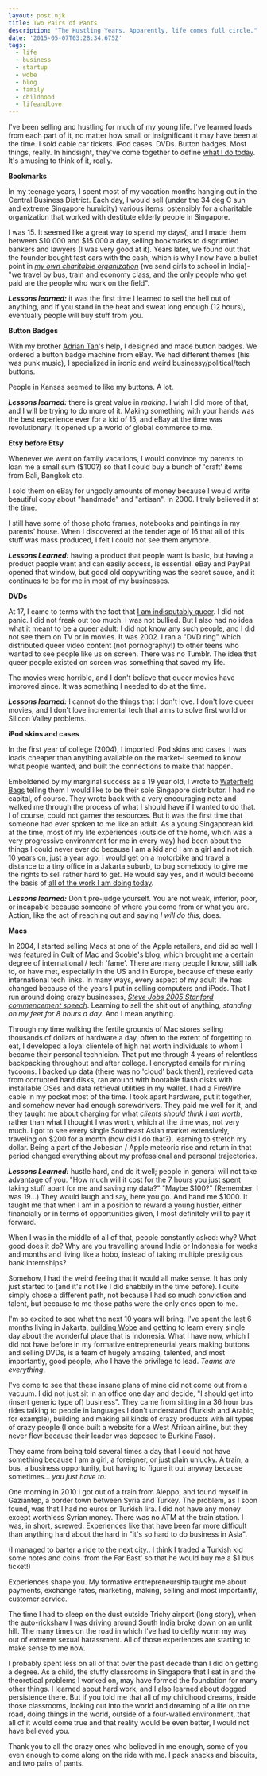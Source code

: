 ```yaml
---
layout: post.njk
title: Two Pairs of Pants
description: "The Hustling Years. Apparently, life comes full circle."
date: '2015-05-07T03:28:34.675Z'
tags:
  - life
  - business
  - startup
  - wobe
  - blog
  - family
  - childhood
  - lifeandlove
---
```


I've been selling and hustling for much of my young life. I've learned loads from each part of it, no matter how small or insignificant it may have been at the time. I sold cable car tickets. iPod cases. DVDs. Button badges. Most things, really. In hindsight, they've come together to define [what I do today](http://wobe.io). It's amusing to think of it, really.

**Bookmarks**

In my teenage years, I spent most of my vacation months hanging out in the Central Business District. Each day, I would sell (under the 34 deg C sun and extreme Singapore humidity) various items, ostensibly for a charitable organization that worked with destitute elderly people in Singapore.

I was 15. It seemed like a great way to spend my days{, and I made them between $10 000 and $15 000 a day, selling bookmarks to disgruntled bankers and lawyers (I was very good at it). Years later, we found out that the founder bought fast cars with the cash, which is why I now have a bullet point in [_my own charitable organization_](http://gyanada.org) (we send girls to school in India)-"we travel by bus, train and economy class, and the only people who get paid are the people who work on the field".

**_Lessons learned:_** it was the first time I learned to sell the hell out of anything, and if you stand in the heat and sweat long enough (12 hours), eventually people will buy stuff from you.

**Button Badges**

With my brother [Adrian Tan](https://www.facebook.com/iadriantan)'s help, I designed and made button badges. We ordered a button badge machine from eBay. We had different themes (his was punk music), I specialized in ironic and weird businessy/political/tech buttons.

People in Kansas seemed to like my buttons. A lot.

**_Lessons learned:_** there is great value in _making_. I wish I did more of that, and I will be trying to do more of it. Making something with your hands was the best experience ever for a kid of 15, and eBay at the time was revolutionary. It opened up a world of global commerce to me.

**Etsy before Etsy**

Whenever we went on family vacations, I would convince my parents to loan me a small sum ($100?) so that I could buy a bunch of 'craft' items from Bali, Bangkok etc.

I sold them on eBay for ungodly amounts of money because I would write beautiful copy about "handmade" and "artisan". In 2000. I truly believed it at the time.

I still have some of those photo frames, notebooks and paintings in my parents' house. When I discovered at the tender age of 16 that all of this stuff was mass produced, I felt I could not see them anymore.

**_Lessons Learned:_** having a product that people want is basic, but having a product people want and can easily access, is essential. eBay and PayPal opened that window, but good old copywriting was the secret sauce, and it continues to be for me in most of my businesses.

**DVDs**

At 17, I came to terms with the fact that [I am indisputably queer](https://medium.com/@skinnylatte/the-one-about-having-it-all-8c995b098f41). I did not panic. I did not freak out too much. I was not bullied. But I also had no idea what it meant to be a queer adult: I did not know any such people, and I did not see them on TV or in movies. It was 2002. I ran a "DVD ring" which distributed queer video content (not pornography!) to other teens who wanted to see people like us on screen. There was no Tumblr. The idea that queer people existed on screen was something that saved my life.

The movies were horrible, and I don't believe that queer movies have improved since. It was something I needed to do at the time.

**_Lessons learned:_** I cannot do the things that I don't love. I don't love queer movies, and I don't love incremental tech that aims to solve first world or Silicon Valley problems.

**iPod skins and cases**

In the first year of college (2004), I imported iPod skins and cases. I was loads cheaper than anything available on the market-I seemed to know what people wanted, and built the connections to make that happen.

Emboldened by my marginal success as a 19 year old, I wrote to [Waterfield Bags](http://sfbags.com) telling them I would like to be their sole Singapore distributor. I had no capital, of course. They wrote back with a very encouraging note and walked me through the process of what I should have if I wanted to do that. I of course, could not garner the resources. But it was the first time that someone had ever spoken to me like an adult. As a young Singaporean kid at the time, most of my life experiences (outside of the home, which was a very progressive environment for me in every way) had been about the things I could never ever do because I am a kid and I am a girl and not rich. 10 years on, just a year ago, I would get on a motorbike and travel a distance to a tiny office in a Jakarta suburb, to bug somebody to give me the rights to sell rather hard to get. He would say yes, and it would become the basis of [all of the work I am doing today](http://wobe.io).

**_Lessons learned:_** Don't pre-judge yourself. You are not weak, inferior, poor, or incapable because someone of where you come from or what you are. Action, like the act of reaching out and saying _I will do this_, does.

**Macs**

In 2004, I started selling Macs at one of the Apple retailers, and did so well I was featured in Cult of Mac and Scoble's blog, which brought me a certain degree of international / tech 'fame'. There are many people I know, still talk to, or have met, especially in the US and in Europe, because of these early international tech links. In many ways, every aspect of my adult life has changed because of the years I put in selling computers and iPods. That I run around doing crazy businesses, [_Steve Jobs 2005 Stanford commencement speech_](https://www.youtube.com/watch?v=D1R-jKKp3NA). Learning to sell the shit out of anything, _standing on my feet for 8 hours a day_. And I mean anything.

Through my time walking the fertile grounds of Mac stores selling thousands of dollars of hardware a day, often to the extent of forgetting to eat, I developed a loyal clientele of high net worth individuals to whom I became their personal technician. That put me through 4 years of relentless backpacking throughout and after college. I encrypted emails for mining tycoons. I backed up data (there was no 'cloud' back then!), retrieved data from corrupted hard disks, ran around with bootable flash disks with installable OSes and data retrieval utilities in my wallet. I had a FireWire cable in my pocket most of the time. I took apart hardware, put it together, and somehow never had enough screwdrivers. They paid me well for it, and they taught me about charging for what _clients should think I am worth_, rather than what I thought I was worth, which at the time was, not very much. I got to see every single Southeast Asian market extensively, traveling on $200 for a month (how did I do that?), learning to stretch my dollar. Being a part of the Jobesian / Apple meteoric rise and return in that period changed everything about my professional and personal trajectories.

**_Lessons Learned:_** hustle hard, and do it well; people in general will not take advantage of you. "How much will it cost for the 7 hours you just spent taking stuff apart for me and saving my data?" "Maybe $100?" (Remember, I was 19…) They would laugh and say, here you go. And hand me $1000. It taught me that when I am in a position to reward a young hustler, either financially or in terms of opportunities given, I most definitely will to pay it forward.

When I was in the middle of all of that, people constantly asked: why? What good does it do? Why are you travelling around India or Indonesia for weeks and months and living like a hobo, instead of taking multiple prestigious bank internships?

Somehow, I had the weird feeling that it would all make sense. It has only just started to (and it's not like I did shabbily in the time before). I quite simply chose a different path, not because I had so much conviction and talent, but because to me those paths were the only ones open to me.

I'm so excited to see what the next 10 years will bring. I've spent the last 6 months living in Jakarta, [building Wobe](http://www.digitalnewsasia.com/startups/wobe-entrepreneurial-tech-for-disadvantaged-women-in-sea) and getting to learn every single day about the wonderful place that is Indonesia. What I have now, which I did not have before in my formative entrepreneurial years making buttons and selling DVDs, is a team of hugely amazing, talented, and most importantly, good people, who I have the privilege to lead. _Teams are everything_.

I've come to see that these insane plans of mine did not come out from a vacuum. I did not just sit in an office one day and decide, "I should get into (insert generic type of) business". They came from sitting in a 36 hour bus rides talking to people in languages I don't understand (Turkish and Arabic, for example), building and making all kinds of crazy products with all types of crazy people (I once built a website for a West African airline, but they never flew because their leader was deposed to Burkina Faso).

They came from being told several times a day that I could not have something because I am a girl, a foreigner, or just plain unlucky. A train, a bus, a business opportunity, but having to figure it out anyway because sometimes… _you just have to._

One morning in 2010 I got out of a train from Aleppo, and found myself in Gaziantep, a border town between Syria and Turkey. The problem, as I soon found, was that I had no euros or Turkish lira. I did not have any money except worthless Syrian money. There was no ATM at the train station. I was, in short, screwed. Experiences like that have been far more difficult than anything hard about the hard in "it's so hard to do business in Asia".

(I managed to barter a ride to the next city.. I think I traded a Turkish kid some notes and coins 'from the Far East' so that he would buy me a $1 bus ticket!)

Experiences shape you. My formative entrepreneurship taught me about payments, exchange rates, marketing, making, selling and most importantly, customer service.

The time I had to sleep on the dust outside Trichy airport (long story), when the auto-rickshaw I was driving around South India broke down on an unlit hill. The many times on the road in which I've had to deftly worm my way out of extreme sexual harassment. All of those experiences are starting to make sense to me now.

I probably spent less on all of that over the past decade than I did on getting a degree. As a child, the stuffy classrooms in Singapore that I sat in and the theoretical problems I worked on, may have formed the foundation for many other things. I learned about hard work, and I also learned about dogged persistence there. But if you told me that all of my childhood dreams, inside those classrooms, looking out into the world and dreaming of a life on the road, doing things in the world, outside of a four-walled environment, that all of it would come true and that reality would be even better, I would not have believed you.

Thank you to all the crazy ones who believed in me enough, some of you even enough to come along on the ride with me. I pack snacks and biscuits, and two pairs of pants.
